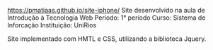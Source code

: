 https://pmatiaas.github.io/site-iphone/
Site desenvolvido na aula de Introdução à Tecnologia Web
Período: 1° período
Curso: Sistema de Inforcação
Instituição: UniRios

Site implementado com HMTL e CSS, utilizando a biblioteca Jquery.
